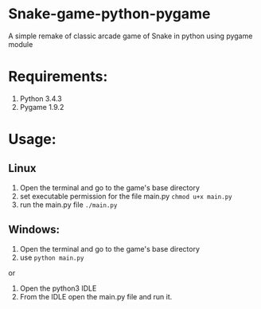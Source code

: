 # Snake-game-python-pygame
A simple remake of classic arcade game of Snake in python using pygame module

Requirements:
==============================================================
1. Python 3.4.3
2. Pygame 1.9.2

Usage:
==============================================================

Linux
--------------------------------------------------------------
1. Open the terminal and go to the game's base directory
2. set executable permission for the file main.py
  `chmod u+x main.py`
3. run the main.py file
  `./main.py`

Windows:
---------------------------------------------------------------
1. Open the terminal and go to the game's base directory
2. use `python main.py`

or

1. Open the python3 IDLE  
2. From the IDLE open the main.py file and run it.
